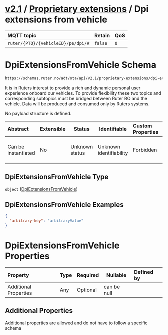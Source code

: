# [v2.1](../../README.md) / [Proprietary extensions](README.md) / Dpi extensions from vehicle 
 
MQTT topic                                          | Retain   | QoS 
| :------------------------------------------------ | -------- | -------- |
```ruter/{PTO}/{vehicleID}/pe/dpi/#```  | ```false``` | ```0```

# DpiExtensionsFromVehicle Schema

```txt
https://schemas.ruter.no/adt/ota/api/v2.1/proprietary-extensions/dpi-extensions-from-vehicle.json
```

It is in Ruters interest to provide a rich and dynamic personal user experience onboard our vehicles. To provide flexibility these two topics and corresponding subtopics must be bridged between Ruter BO and the vehicle. Data will be produced and consumed only by Ruters systems.

No payload structure is defined.


| Abstract            | Extensible | Status         | Identifiable            | Custom Properties | Additional Properties | Access Restrictions | Defined In                                                                                                                      |
| :------------------ | ---------- | -------------- | ----------------------- | :---------------- | --------------------- | ------------------- | ------------------------------------------------------------------------------------------------------------------------------- |
| Can be instantiated | No         | Unknown status | Unknown identifiability | Forbidden         | Allowed               | none                | [dpi-extensions-from-vehicle.json](../../schema/proprietary-extensions/dpi-extensions-from-vehicle.json "open original schema") |

## DpiExtensionsFromVehicle Type

`object` ([DpiExtensionsFromVehicle](dpi-extensions-from-vehicle.md))

## DpiExtensionsFromVehicle Examples

```json
{
  "arbitrary-key": "arbitraryValue"
}
```

# DpiExtensionsFromVehicle Properties

| Property              | Type | Required | Nullable    | Defined by |
| :-------------------- | ---- | -------- | ----------- | :--------- |
| Additional Properties | Any  | Optional | can be null |            |

## Additional Properties

Additional properties are allowed and do not have to follow a specific schema
